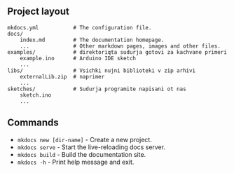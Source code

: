 ## Project layout

    mkdocs.yml           # The configuration file.
    docs/
        index.md         # The documentation homepage.
        ...              # Other markdown pages, images and other files.
    examples/            # direktoriqta sudurja gotovi za kachvane primeri
        example.ino      # Arduino IDE sketch
        ...
    libs/                # Vsichki nujni biblioteki v zip arhivi
        externalLib.zip  # naprimer
        ...
    sketches/            # Sudurja programite napisani ot nas
        sketch.ino
        ...

## Commands

* `mkdocs new [dir-name]` - Create a new project.
* `mkdocs serve` - Start the live-reloading docs server.
* `mkdocs build` - Build the documentation site.
* `mkdocs -h` - Print help message and exit.